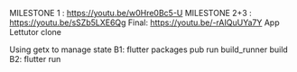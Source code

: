 MILESTONE 1   : <https://youtu.be/w0Hre0Bc5-U>
MILESTONE 2+3 : <https://youtu.be/sSZb5LXE6Qg>
Final: https://youtu.be/-rAIQuUYa7Y
App Lettutor clone

Using getx to manage state
B1: flutter packages pub run build_runner build
B2: flutter run
